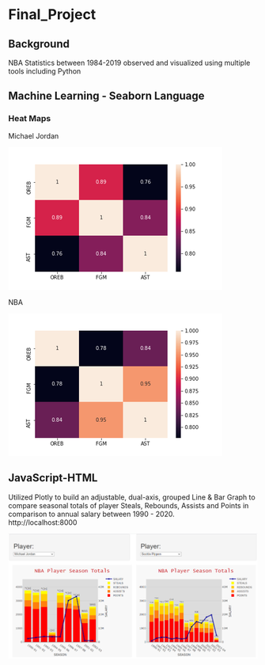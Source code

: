 # Final_Project

## Background
NBA Statistics between 1984-2019 observed and visualized using multiple tools including Python

## Machine Learning - Seaborn Language
### Heat Maps
Michael Jordan

![](Machine_Learning/Images/mj_heat_map.png)

NBA

![](Machine_Learning/Images/nba_heat_map.png)


## JavaScript-HTML
Utilized Plotly to build an adjustable, dual-axis, grouped Line & Bar Graph to compare seasonal totals of player Steals, Rebounds, Assists and Points in comparison to annual salary between 1990 - 2020.  
http://localhost:8000

![](Plotly/HTML_Snapshot.png)
